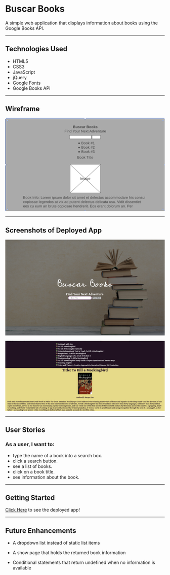 # Buscar Books

A simple web application that displays information about books using the Google Books API.

---

## Technologies Used

* HTML5
* CSS3
* JavaScript
* jQuery
* Google Fonts
* Google Books API

---

## Wireframe

![](images/wireframe.png)

---

## Screenshots of Deployed App

![](images/bb_top.png)

![](images/bb_bottom.png)

---

## User Stories

### As a user, I want to:
* type the name of a book into a search box.
* click a search button.
* see a list of books. 
* click on a book title. 
* see information about the book.

---

## Getting Started

[Click Here](https://amr745.github.io/buscar-books/) to see the deployed app!

---

## Future Enhancements

* A dropdown list instead of static list items

* A show page that holds the returned book information

* Conditional statements that return undefined when no information is available